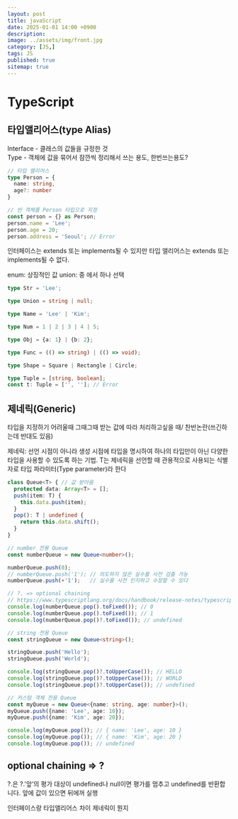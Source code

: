 ```yaml
---
layout: post
title: javaScript
date: 2025-01-01 14:00 +0900
description: 
image: ../assets/img/front.jpg
category: [JS,]
tags: JS
published: true
sitemap: true
---
```


# TypeScript

## 타입앨리어스(type Alias)

Interface - 클래스의 값들을 규정한 것  
Type - 객체에 값을 묶어서 잠깐씩 정리해서 쓰는 용도, 한번쓰는용도?

````typescript
// 타입 앨리어스
type Person = {
  name: string,
  age?: number
}

// 빈 객체를 Person 타입으로 지정
const person = {} as Person;
person.name = 'Lee';
person.age = 20;
person.address = 'Seoul'; // Error
````

인터페이스는 extends 또는 implements될 수 있지만 타입 앨리어스는 extends 또는 implements될 수 없다.

enum: 상징적인 값
union: 중 에서 하나 선택  
````typescript
type Str = 'Lee';

type Union = string | null;

type Name = 'Lee' | 'Kim';

type Num = 1 | 2 | 3 | 4 | 5;

type Obj = {a: 1} | {b: 2};

type Func = (() => string) | (() => void);

type Shape = Square | Rectangle | Circle;

type Tuple = [string, boolean];
const t: Tuple = ['', '']; // Error
````

## 제네릭(Generic)
타입을 지정하기 어려울때 그때그때 받는 값에 따라 처리하고싶을 때/ 찬반논란(쓰긴하는데 반대도 있음)

제네릭: 선언 시점이 아니라 생성 시점에 타입을 명시하여 하나의 타입만이 아닌 다양한 타입을 사용할 수 있도록 하는 기법. T는 제네릭을 선언할 때 관용적으로 사용되는 식별자로 타입 파라미터(Type parameter)라 한다

````typescript
class Queue<T> { // 값 받아옴
  protected data: Array<T> = [];
  push(item: T) {
    this.data.push(item);
  }
  pop(): T | undefined {
    return this.data.shift();
  }
}

// number 전용 Queue
const numberQueue = new Queue<number>();

numberQueue.push(0);
// numberQueue.push('1'); // 의도하지 않은 실수를 사전 검출 가능
numberQueue.push(+'1');   // 실수를 사전 인지하고 수정할 수 있다

// ?. => optional chaining
// https://www.typescriptlang.org/docs/handbook/release-notes/typescript-3-7.html#optional-chaining
console.log(numberQueue.pop().toFixed()); // 0
console.log(numberQueue.pop().toFixed()); // 1
console.log(numberQueue.pop()?.toFixed()); // undefined

// string 전용 Queue
const stringQueue = new Queue<string>();

stringQueue.push('Hello');
stringQueue.push('World');

console.log(stringQueue.pop()?.toUpperCase()); // HELLO
console.log(stringQueue.pop()?.toUpperCase()); // WORLD
console.log(stringQueue.pop()?.toUpperCase()); // undefined

// 커스텀 객체 전용 Queue
const myQueue = new Queue<{name: string, age: number}>();
myQueue.push({name: 'Lee', age: 10});
myQueue.push({name: 'Kim', age: 20});

console.log(myQueue.pop()); // { name: 'Lee', age: 10 }
console.log(myQueue.pop()); // { name: 'Kim', age: 20 }
console.log(myQueue.pop()); // undefined
````

## optional chaining => ?
?.은 ?.'앞’의 평가 대상이 undefined나 null이면 평가를 멈추고 undefined를 반환합니다.
앞에 값이 있으면 뒤에꺼 실행













인터페이스랑 타입앨리어스 차이
제네릭이 뭔지